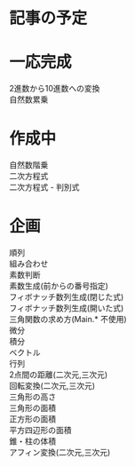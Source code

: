 # 記事の予定

# 一応完成

2進数から10進数への変換  
自然数累乗  

# 作成中

自然数階乗  
二次方程式  
二次方程式 - 判別式  

# 企画

順列  
組み合わせ  
素数判断  
素数生成(前からの番号指定)  
フィボナッチ数列生成(閉じた式)  
フィボナッチ数列生成(開いた式)  
三角関数の求め方(Main.* 不使用)  
微分  
積分  
ベクトル  
行列  
2点間の距離(二次元,三次元)  
回転変換(二次元,三次元)  
三角形の高さ  
三角形の面積  
正方形の面積  
平方四辺形の面積  
錐・柱の体積  
アフィン変換(二次元,三次元)  
